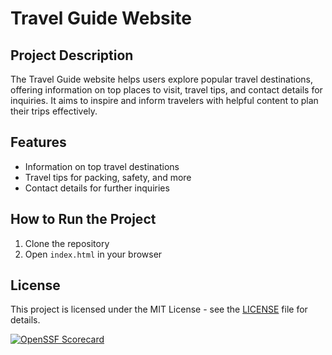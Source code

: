 # Travel Guide Website

## Project Description

The Travel Guide website helps users explore popular travel destinations, offering information on top places to visit, travel tips, and contact details for inquiries. It aims to inspire and inform travelers with helpful content to plan their trips effectively.

## Features
- Information on top travel destinations
- Travel tips for packing, safety, and more
- Contact details for further inquiries

## How to Run the Project
1. Clone the repository
2. Open `index.html` in your browser

## License

This project is licensed under the MIT License - see the [LICENSE](./LICENSE) file for details.


[![OpenSSF Scorecard](https://api.securityscorecards.dev/projects/github.com/kamyb15/HTML-File-Linux/badge)](https://securityscorecards.dev/viewer/?uri=github.com/kamyb15/HTML-File-Linux)
